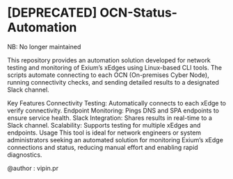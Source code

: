 # [DEPRECATED] OCN-Status-Automation
NB: No longer maintained

This repository provides an automation solution developed for network testing and monitoring of Exium’s xEdges using Linux-based CLI tools. The scripts automate connecting to each OCN (On-premises Cyber Node), running connectivity checks, and sending detailed results to a designated Slack channel.

Key Features
Connectivity Testing: Automatically connects to each xEdge to verify connectivity.
Endpoint Monitoring: Pings DNS and SPA endpoints to ensure service health.
Slack Integration: Shares results in real-time to a Slack channel.
Scalability: Supports testing for multiple xEdges and endpoints.
Usage
This tool is ideal for network engineers or system administrators seeking an automated solution for monitoring Exium’s xEdge connections and status, reducing manual effort and enabling rapid diagnostics.
       
@author : vipin.pr       


